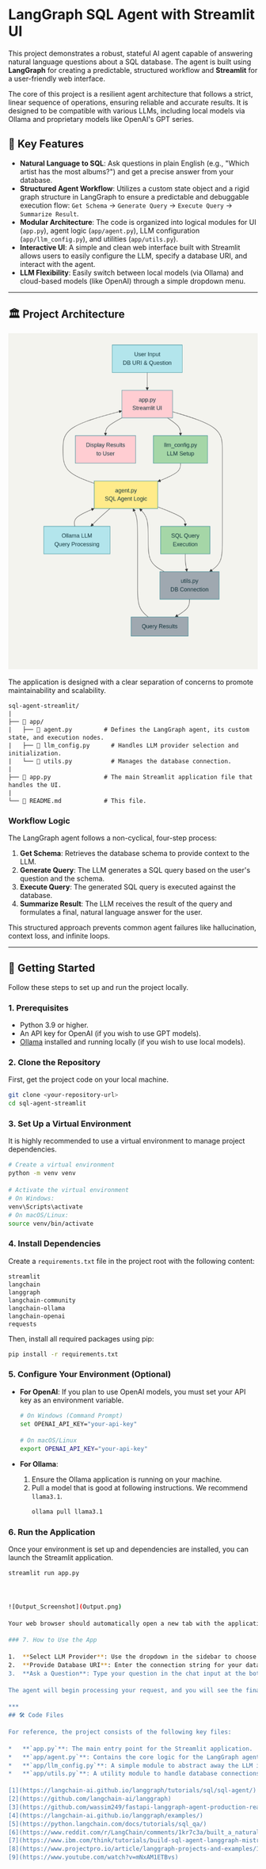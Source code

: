 
# LangGraph SQL Agent with Streamlit UI

This project demonstrates a robust, stateful AI agent capable of answering natural language questions about a SQL database. The agent is built using **LangGraph** for creating a predictable, structured workflow and **Streamlit** for a user-friendly web interface.

The core of this project is a resilient agent architecture that follows a strict, linear sequence of operations, ensuring reliable and accurate results. It is designed to be compatible with various LLMs, including local models via Ollama and proprietary models like OpenAI's GPT series.

## 🌟 Key Features

*   **Natural Language to SQL**: Ask questions in plain English (e.g., "Which artist has the most albums?") and get a precise answer from your database.
*   **Structured Agent Workflow**: Utilizes a custom state object and a rigid graph structure in LangGraph to ensure a predictable and debuggable execution flow: `Get Schema` -> `Generate Query` -> `Execute Query` -> `Summarize Result`.
*   **Modular Architecture**: The code is organized into logical modules for UI (`app.py`), agent logic (`app/agent.py`), LLM configuration (`app/llm_config.py`), and utilities (`app/utils.py`).
*   **Interactive UI**: A simple and clean web interface built with Streamlit allows users to easily configure the LLM, specify a database URI, and interact with the agent.
*   **LLM Flexibility**: Easily switch between local models (via Ollama) and cloud-based models (like OpenAI) through a simple dropdown menu.

***

## 🏛️ Project Architecture

![SQL Agent](SQL_agent.png)


The application is designed with a clear separation of concerns to promote maintainability and scalability.

```
sql-agent-streamlit/
|
├── 📂 app/
|   ├── 📄 agent.py         # Defines the LangGraph agent, its custom state, and execution nodes.
|   ├── 📄 llm_config.py      # Handles LLM provider selection and initialization.
|   └── 📄 utils.py           # Manages the database connection.
|
├── 📄 app.py               # The main Streamlit application file that handles the UI.
|
└── 📄 README.md            # This file.
```

### Workflow Logic

The LangGraph agent follows a non-cyclical, four-step process:
1.  **Get Schema**: Retrieves the database schema to provide context to the LLM.
2.  **Generate Query**: The LLM generates a SQL query based on the user's question and the schema.
3.  **Execute Query**: The generated SQL query is executed against the database.
4.  **Summarize Result**: The LLM receives the result of the query and formulates a final, natural language answer for the user.

This structured approach prevents common agent failures like hallucination, context loss, and infinite loops.

***

## 🚀 Getting Started

Follow these steps to set up and run the project locally.

### 1. Prerequisites

*   Python 3.9 or higher.
*   An API key for OpenAI (if you wish to use GPT models).
*   [Ollama](https://ollama.com/) installed and running locally (if you wish to use local models).

### 2. Clone the Repository

First, get the project code on your local machine.
```bash
git clone <your-repository-url>
cd sql-agent-streamlit
```

### 3. Set Up a Virtual Environment

It is highly recommended to use a virtual environment to manage project dependencies.

```bash
# Create a virtual environment
python -m venv venv

# Activate the virtual environment
# On Windows:
venv\Scripts\activate
# On macOS/Linux:
source venv/bin/activate
```

### 4. Install Dependencies

Create a `requirements.txt` file in the project root with the following content:

```text
streamlit
langchain
langgraph
langchain-community
langchain-ollama
langchain-openai
requests
```

Then, install all required packages using pip:

```bash
pip install -r requirements.txt
```

### 5. Configure Your Environment (Optional)

*   **For OpenAI**: If you plan to use OpenAI models, you must set your API key as an environment variable.
    ```bash
    # On Windows (Command Prompt)
    set OPENAI_API_KEY="your-api-key"

    # On macOS/Linux
    export OPENAI_API_KEY="your-api-key"
    ```

*   **For Ollama**:
    1.  Ensure the Ollama application is running on your machine.
    2.  Pull a model that is good at following instructions. We recommend `llama3.1`.
        ```bash
        ollama pull llama3.1
        ```

### 6. Run the Application

Once your environment is set up and dependencies are installed, you can launch the Streamlit application.

```bash
streamlit run app.py



![Output_Screenshot](Output.png)

Your web browser should automatically open a new tab with the application running at `http://localhost:8501`.

### 7. How to Use the App

1.  **Select LLM Provider**: Use the dropdown in the sidebar to choose between `ollama` or `openai`.
2.  **Provide Database URI**: Enter the connection string for your database. The default is `sqlite:///Chinook.db`. If this file doesn't exist, the application will automatically download the sample Chinook database for you.
3.  **Ask a Question**: Type your question in the chat input at the bottom of the page and press Enter.

The agent will begin processing your request, and you will see the final answer appear in the chat interface.

***
## 🛠️ Code Files

For reference, the project consists of the following key files:

*   **`app.py`**: The main entry point for the Streamlit application.
*   **`app/agent.py`**: Contains the core logic for the LangGraph agent, including the custom `AgentState` and the definitions for all nodes in the graph.
*   **`app/llm_config.py`**: A simple module to abstract away the LLM initialization, allowing for easy switching between providers.
*   **`app/utils.py`**: A utility module to handle database connections.

[1](https://langchain-ai.github.io/langgraph/tutorials/sql/sql-agent/)
[2](https://github.com/langchain-ai/langgraph)
[3](https://github.com/wassim249/fastapi-langgraph-agent-production-ready-template)
[4](https://langchain-ai.github.io/langgraph/examples/)
[5](https://python.langchain.com/docs/tutorials/sql_qa/)
[6](https://www.reddit.com/r/LangChain/comments/1kr7c3a/built_a_natural_language_sql_agent_with_langgraph/)
[7](https://www.ibm.com/think/tutorials/build-sql-agent-langgraph-mistral-medium-3-watsonx-ai)
[8](https://www.projectpro.io/article/langgraph-projects-and-examples/1124)
[9](https://www.youtube.com/watch?v=mNxAM1ETBvs)